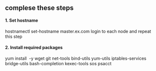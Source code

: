 ## complese these steps
#### 1. Set hostname 
hostnamectl set-hostname master.ex.com
login to each node and repeat this step


#### 2. Install required packages
yum install  -y wget git net-tools bind-utils yum-utils iptables-services bridge-utils bash-completion kexec-tools sos psacct

